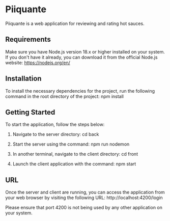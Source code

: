 # Piiquante

Piiquante is a web application for reviewing and rating hot sauces.

## Requirements

Make sure you have Node.js version 18.x or higher installed on your system. If you don't have it already, you can download it from the official Node.js website: https://nodejs.org/en/

## Installation

To install the necessary dependencies for the project, run the following command in the root directory of the project:
npm install

## Getting Started

To start the application, follow the steps below:

1. Navigate to the server directory:
cd back

2. Start the server using the command:
npm run nodemon

3. In another terminal, navigate to the client directory:
cd front

4. Launch the client application with the command:
npm start

## URL

Once the server and client are running, you can access the application from your web browser by visiting the following URL:
http://localhost:4200/login


Please ensure that port 4200 is not being used by any other application on your system.


